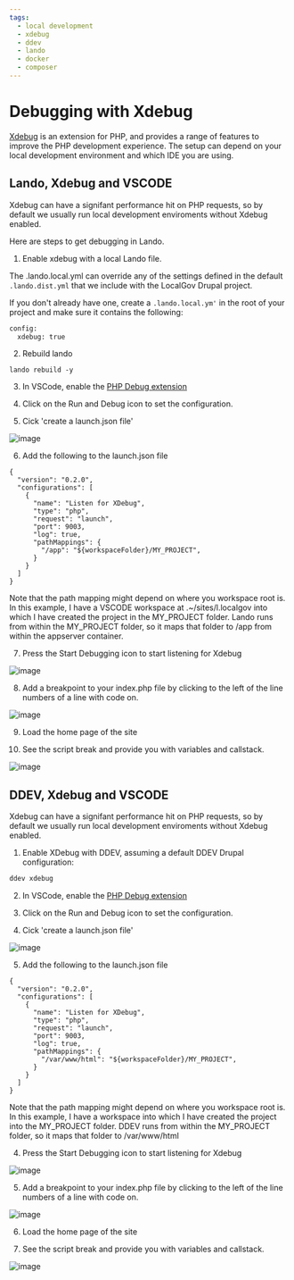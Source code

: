 ```yaml
---
tags:
  - local development
  - xdebug
  - ddev
  - lando
  - docker
  - composer
---
```


# Debugging with Xdebug

[Xdebug](https://xdebug.org/) is an extension for PHP, and provides a range of
features to improve the PHP development experience. The setup can depend on your
local development environment and which IDE you are using.

## Lando, Xdebug and VSCODE
Xdebug can have a signifant performance hit on PHP requests, so by default we
usually run local development enviroments without Xdebug enabled.

Here are steps to get debugging in Lando.

1. Enable xdebug with a local Lando file.

The .lando.local.yml can override any of the settings defined in the default
`.lando.dist.yml` that we include with the LocalGov Drupal project.

If you don't already have one, create a `.lando.local.ym'` in the root of your
project and make sure it contains the following:

``` bash
config:
  xdebug: true
```

2. Rebuild lando

```
lando rebuild -y
```

3. In VSCode, enable the [PHP Debug extension](https://marketplace.visualstudio.com/items?itemName=xdebug.php-debug)

4. Click on the Run and Debug icon to set the configuration.

5. Cick 'create a launch.json file'

![image](https://user-images.githubusercontent.com/326588/214636701-adfddb25-fe84-45b2-bab3-dcd74197aa43.png)

6. Add the following to the launch.json file

```
{
  "version": "0.2.0",
  "configurations": [
    {
      "name": "Listen for XDebug",
      "type": "php",
      "request": "launch",
      "port": 9003,
      "log": true,
      "pathMappings": {
        "/app": "${workspaceFolder}/MY_PROJECT",
      }
    }
  ]
}
```

Note that the path mapping might depend on where you workspace root is.
In this example, I have a VSCODE workspace at .~/sites/l.localgov into which I
have created the project in the MY_PROJECT folder. Lando runs from within the
MY_PROJECT folder, so it maps that folder to /app from within the appserver
container.

7. Press the Start Debugging icon to start listening for Xdebug

![image](https://user-images.githubusercontent.com/326588/214638003-307edc98-0a41-4dff-a5e1-ed522662e74a.png)


8. Add a breakpoint to your index.php file by clicking to the left of the line numbers of a line with code on.

![image](https://user-images.githubusercontent.com/326588/214638221-b5735376-1d05-4598-bd5e-cf206696365c.png)

9. Load the home page of the site

10. See the script break and provide you with variables and callstack.

![image](https://user-images.githubusercontent.com/326588/214638545-e4ebce7d-0547-44ae-9a5e-1e11f72c27a0.png)

## DDEV, Xdebug and VSCODE

Xdebug can have a signifant performance hit on PHP requests, so by default we
usually run local development enviroments without Xdebug enabled.

1. Enable XDebug with DDEV, assuming a default DDEV Drupal configuration:

``` bash
ddev xdebug
```

2. In VSCode, enable the [PHP Debug extension](https://marketplace.visualstudio.com/items?itemName=xdebug.php-debug)

3. Click on the Run and Debug icon to set the configuration.
4. Cick 'create a launch.json file'

![image](https://user-images.githubusercontent.com/326588/214636701-adfddb25-fe84-45b2-bab3-dcd74197aa43.png)

5. Add the following to the launch.json file

```
{
  "version": "0.2.0",
  "configurations": [
    {
      "name": "Listen for XDebug",
      "type": "php",
      "request": "launch",
      "port": 9003,
      "log": true,
      "pathMappings": {
        "/var/www/html": "${workspaceFolder}/MY_PROJECT",
      }
    }
  ]
}
```

Note that the path mapping might depend on where you workspace root is.
In this example, I have a workspace into which I have created the project into the MY_PROJECT folder.
DDEV runs from within the MY_PROJECT folder, so it maps that folder to /var/www/html

4. Press the Start Debugging icon to start listening for Xdebug

![image](https://user-images.githubusercontent.com/326588/214638003-307edc98-0a41-4dff-a5e1-ed522662e74a.png)


5. Add a breakpoint to your index.php file by clicking to the left of the line numbers of a line with code on.

![image](https://user-images.githubusercontent.com/326588/214638221-b5735376-1d05-4598-bd5e-cf206696365c.png)

6. Load the home page of the site

7. See the script break and provide you with variables and callstack.

![image](https://user-images.githubusercontent.com/326588/214638545-e4ebce7d-0547-44ae-9a5e-1e11f72c27a0.png)


